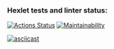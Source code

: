 ### Hexlet tests and linter status:
[![Actions Status](https://github.com/Costard86/python-project-50/workflows/hexlet-check/badge.svg)](https://github.com/Costard86/python-project-50/actions)
[![Maintainability](https://api.codeclimate.com/v1/badges/f99fba7e387b6f8746f2/maintainability)](https://codeclimate.com/github/Costard86/python-project-50/maintainability)

[![asciicast](https://asciinema.org/a/hM8RceqWshuKZowfQ5IxZZDK7.svg)](https://asciinema.org/a/hM8RceqWshuKZowfQ5IxZZDK7)